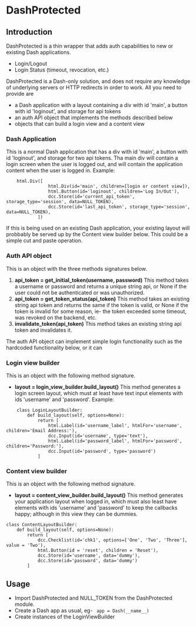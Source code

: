 # DashProtected

## Introduction

DashProtected is a thin wrapper that adds auth capabilities to new or existing Dash applications. 
- Login/Logout
- Login Status (timeout, revocation, etc.)

DashProtected is a Dash-only solution, and does not require any knowledge of underlying servers or HTTP redirects in order to work.  All you need to provide are 
- a Dash application with a layout containing a div with id 'main', a button with id 'loginout', and storage for api tokens
- an auth API object that implements the methods described below
- objects that can build a login view and a content view

### Dash Application

This is a normal Dash application that has a div with id 'main', a button with id 'loginout', and storage for two api tokens. Tha main div will contain a login screen when the user is logged out, and will contain the application content when the user is logged in.  Example:
```
    html.Div([
                html.Div(id='main', children=[login or content view]),
                html.Button(id='loginout', children='Log In/Out'), 
                dcc.Store(id='current_api_token', storage_type='session', data=NULL_TOKEN),
                dcc.Store(id='last_api_token', storage_type='session', data=NULL_TOKEN),
            ])
```
If this is being used on an existing Dash application, your existing layout will probbably be served up by the Content view builder below.  This could be a simple cut and paste operation.

### Auth API object

This is an object with the three methods signatures below.
1. **api_token = get_initial_token(username, password)** This method takes a username or password and returns a unique string api, or None if the user could not be authenticated or was unauthorized. 
2. **api_token = get_token_status(api_token)** This method takes an existing string api token and returns the same if the token is valid, or None if the token is invalid for some reason, ie- the token exceeded some timeout, was revoked on the backend, etc.
3. **invalidate_token(api_token)** This method takes an existing string api token and invalidates it. 

The auth API object can implement simple login functionality such as the hardcoded functionality below, or it can 

### Login view builder

This is an object with the following method signature.
- **layout = login_view_builder.build_layout()** This method generates a login screen layout, which must at least have text input elements with ids 'username' and 'password'.
Example:
```
    class LoginLayoutBuilder:
        def build_layout(self, options=None):
            return [ 
                html.Label(id='username_label', htmlFor='username', children='Email Address:'),
                dcc.Input(id='username', type='text'),
                html.Label(id='password_label', htmlFor='password', children='Password:'),
                dcc.Input(id='password', type='password')
            ]
```

### Content view builder

This is an object with the following method signature.
- **layout = content_view_builder.build_layout()** This method generates your application layout when logged in, which must also least have elements with ids 'username' and 'password' to keep the callbacks happy; although in this view they can be dummies.
```
class ContentLayoutBuilder:
    def build_layout(self, options=None):    
        return [
            dcc.Checklist(id='chk1', options=['One', 'Two', 'Three'], value = 'Two'),
            html.Button(id = 'reset', children = 'Reset'),
            dcc.Store(id='username', data='dummy'),
            dcc.Store(id='password', data='dummy')
        ]
```

## Usage

- Import DashProtected and NULL_TOKEN from the DashProtected module.
- Create a Dash app as usual, eg- ``` app = Dash(__name__)```
- Create instances of the LoginViewBuilder 



